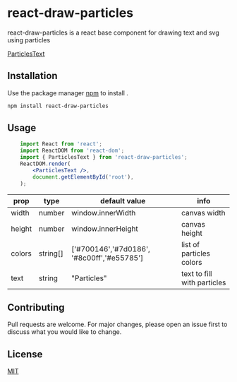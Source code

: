 # react-draw-particles

react-draw-particles is a react base component for drawing text and svg using particles

[ParticlesText](https://codesandbox.io/s/react-draw-particles-ftje0)
## Installation

Use the package manager [npm](https://www.npmjs.com/package/react-draw-particles) to install .

```bash
npm install react-draw-particles

```

## Usage

```jsx
    import React from 'react';
    import ReactDOM from 'react-dom';
    import { ParticlesText } from 'react-draw-particles';
    ReactDOM.render(
        <ParticlesText />,
        document.getElementById('root'),
    );
```

prop | type | default value | info
--- | --- | --- | ---
width | number | window.innerWidth | canvas width
height| number | window.innerHeight | canvas height
colors | string[] | ['#700146','#7d0186', '#8c00ff','#e55785'] | list of particles colors
text | string | "Particles" | text to fill with particles

## Contributing
Pull requests are welcome. For major changes, please open an issue first to discuss what you would like to change.


## License
[MIT](https://choosealicense.com/licenses/mit/)
